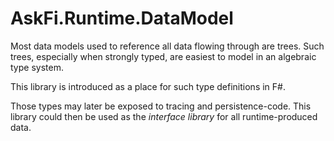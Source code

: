 # AskFi.Runtime.DataModel

Most data models used to reference all data flowing through are trees. Such trees, especially when strongly typed, are easiest to model in an algebraic type system.

This library is introduced as a place for such type definitions in F#.

Those types may later be exposed to tracing and persistence-code. This library could then be used as the _interface library_ for all runtime-produced data.
